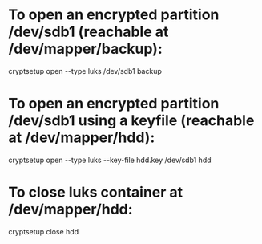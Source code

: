 # To open an encrypted partition /dev/sdb1 (reachable at /dev/mapper/backup):
cryptsetup open --type luks /dev/sdb1 backup

# To open an encrypted partition /dev/sdb1 using a keyfile (reachable at /dev/mapper/hdd):
cryptsetup open --type luks --key-file hdd.key /dev/sdb1 hdd

# To close luks container at /dev/mapper/hdd:
cryptsetup close hdd
